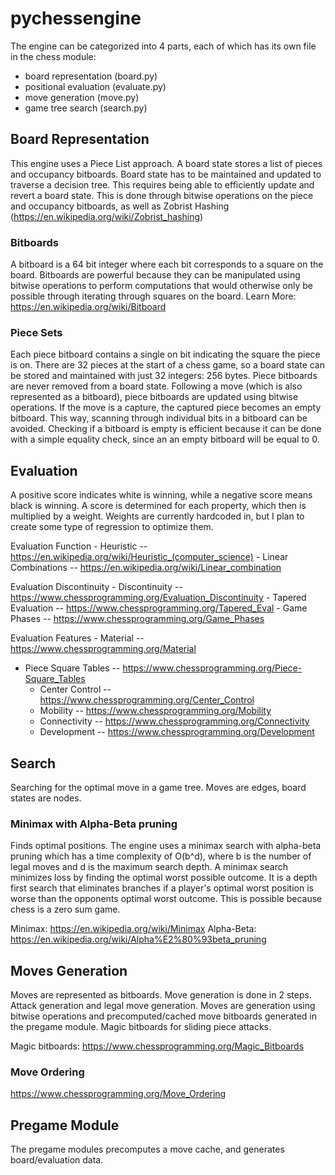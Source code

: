 # pychessengine

The engine can be categorized into 4 parts, each of which has its own
file in the chess module:
  - board representation (board.py)
  - positional evaluation (evaluate.py)
  - move generation (move.py)
  - game tree search (search.py)

## Board Representation

This engine uses a Piece List approach. A board state stores a list of pieces
and occupancy bitboards. Board state has to be maintained and updated to
traverse a decision tree. This requires being able to  efficiently update and
revert a board state. This is done through bitwise operations on the piece
and occupancy bitboards, as well as Zobrist Hashing (https://en.wikipedia.org/wiki/Zobrist_hashing)

### Bitboards

A bitboard is a 64 bit integer where each bit corresponds to a square on the
board. Bitboards are powerful because they can be manipulated using bitwise
operations to perform computations that would otherwise only be possible
through iterating through squares on the board.
Learn More: https://en.wikipedia.org/wiki/Bitboard

### Piece Sets

Each piece bitboard contains a single on bit indicating the square the piece is
on. There are 32 pieces at the start of a chess game, so a board state can be
stored and maintained with just 32 integers: 256 bytes. Piece bitboards are
never removed from a board state. Following a move (which is also represented
as a bitboard), piece bitboards are updated using bitwise operations. If the
move is a capture, the captured piece becomes an empty bitboard. This way,
scanning through individual bits in a bitboard can be avoided. Checking if a
bitboard is empty is efficient because it can be done with a simple equality
check, since an an empty bitboard will be equal to 0.

## Evaluation

A positive score indicates white is winning, while a negative
score means black is winning. A score is determined for each property,
which then is multiplied by a weight. Weights are currently hardcoded in, but
I plan to create some type of regression to optimize them.

Evaluation Function
	- Heuristic 		  	  -- https://en.wikipedia.org/wiki/Heuristic_(computer_science)
	- Linear Combinations -- https://en.wikipedia.org/wiki/Linear_combination

Evaluation Discontinuity
	- Discontinuity 	  	-- https://www.chessprogramming.org/Evaluation_Discontinuity
	- Tapered Evaluation  -- https://www.chessprogramming.org/Tapered_Eval
	- Game Phases			    -- https://www.chessprogramming.org/Game_Phases

Evaluation Features
	- Material            -- https://www.chessprogramming.org/Material
  - Piece Square Tables -- https://www.chessprogramming.org/Piece-Square_Tables
	- Center Control      -- https://www.chessprogramming.org/Center_Control
	- Mobility            -- https://www.chessprogramming.org/Mobility
	- Connectivity        -- https://www.chessprogramming.org/Connectivity
	- Development         -- https://www.chessprogramming.org/Development

## Search

Searching for the optimal move in a game tree. Moves are edges, board
states are nodes.

### Minimax with Alpha-Beta pruning

Finds optimal positions. The engine uses a minimax search with alpha-beta
pruning which has a time complexity of O(b^d), where b is the number of legal
moves and d is the maximum search depth. A minimax search minimizes loss by
finding the optimal worst possible outcome. It is a depth first search that
eliminates branches if a player's optimal worst position is worse than the
opponents optimal worst outcome. This is possible because chess is a zero sum
game.

Minimax: https://en.wikipedia.org/wiki/Minimax
Alpha-Beta: https://en.wikipedia.org/wiki/Alpha%E2%80%93beta_pruning

## Moves Generation

Moves are represented as bitboards. Move generation is done in 2 steps.
Attack generation and legal move generation. Moves are generation using
bitwise operations and precomputed/cached move bitboards generated in
the pregame module. Magic bitboards for sliding piece attacks.

Magic bitboards: https://www.chessprogramming.org/Magic_Bitboards

### Move Ordering

https://www.chessprogramming.org/Move_Ordering

## Pregame Module

The pregame modules precomputes a move cache, and generates board/evaluation
data.
